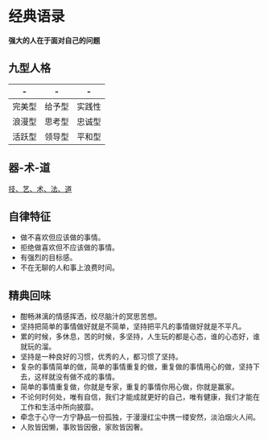 # 经典语录

**强大的人在于面对自己的问题**



## 九型人格

| -    | -    | -    |
| ---- | ---- | ---- |
| 完美型  | 给予型 | 实践性 |
| 浪漫型  | 思考型 | 忠诚型 |
| 活跃型  | 领导型 | 平和型 |



## 器-术-道

[技、艺、术、法、道](https://www.zhihu.com/question/19805899)

## 自律特征

- 做不喜欢但应该做的事情。
- 拒绝做喜欢但不应该做的事情。
- 有强烈的目标感。
- 不在无聊的人和事上浪费时间。

## 精典回味

- 酣畅淋漓的情感挥洒，绞尽脑汁的冥思苦想。
- 坚持把简单的事情做好就是不简单，坚持把平凡的事情做好就是不平凡。
- 累的时候，多休息，苦的时候，多坚持，人生玩的都是心态，谁的心态好，谁就玩的溜。
- 坚持是一种良好的习惯，优秀的人，都习惯了坚持。
- 复杂的事情简单的做，简单的事情重复的做，重复做的事情用心的做，坚持下去，这样就没有做不成的事情。
- 简单的事情重复做，你就是专家，重复的事情你用心做，你就是赢家。
- 不论何时何处，唯有自信，我们才能成就更好的自己，唯有健康，我们才能在工作和生活中所向披靡。
- 牵念于心守一方宁静品一份孤独，于漫漫红尘中携一缕安然，淡泊烟火人间。
- 人败皆因懒，事败皆因傲，家败皆因奢。